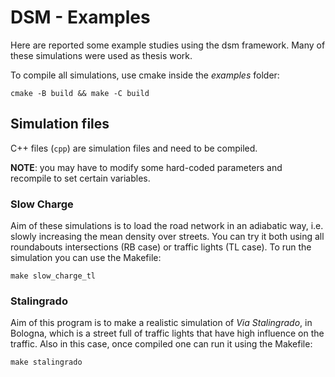 # DSM - Examples
Here are reported some example studies using the dsm framework.
Many of these simulations were used as thesis work.

To compile all simulations, use cmake inside the *examples* folder:
```shell
cmake -B build && make -C build
```

## Simulation files
C++ files (`cpp`) are simulation files and need to be compiled.

**NOTE**: you may have to modify some hard-coded parameters and recompile to set certain variables.

### Slow Charge
Aim of these simulations is to load the road network in an adiabatic way, i.e. slowly increasing the mean density over streets.
You can try it both using all roundabouts intersections (RB case) or traffic lights (TL case).
To run the simulation you can use the Makefile:
```shell
make slow_charge_tl
```
### Stalingrado
Aim of this program is to make a realistic simulation of *Via Stalingrado*, in Bologna, which is a street full of traffic lights that have high influence on the traffic.
Also in this case, once compiled one can run it using the Makefile:
```shell
make stalingrado
```